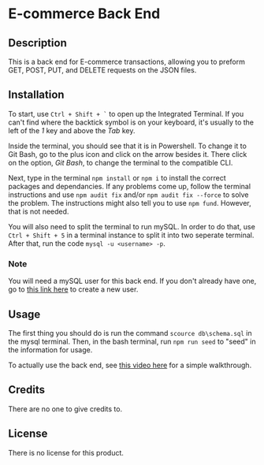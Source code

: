 # E-commerce Back End

## Description

This is a back end for E-commerce transactions, allowing you to preform GET, POST, PUT, and DELETE requests on the JSON files.

## Installation

To start, use ``` Ctrl + Shift + ` ``` to open up the Integrated Terminal. If you can't find where the backtick symbol is on your keyboard, it's usually to the left of the *1* key and above the *Tab* key.

Inside the terminal, you should see that it is in Powershell. To change it to Git Bash, go to the plus icon and click on the arrow besides it. There click on the option, *Git Bash*, to change the terminal to the compatible CLI.

Next, type in the terminal `npm install` or `npm i` to install the correct packages and dependancies. If any problems come up, follow the terminal instructions and use `npm audit fix` and/or `npm audit fix --force` to solve the problem. The instructions might also tell you to use `npm fund`. However, that is not needed.

You will also need to split the terminal to run mySQL. In order to do that, use `Ctrl + Shift + 5` in a terminal instance to split it into two seperate terminal. After that, run the code `mysql -u <username> -p`.

### Note

You will need a mySQL user for this back end. If you don't already have one, go to [this link here](https://www.digitalocean.com/community/tutorials/how-to-create-a-new-user-and-grant-permissions-in-mysql) to create a new user.
## Usage

The first thing you should do is run the command `scource db\schema.sql` in the mysql terminal. Then, in the bash terminal, run `npm run seed` to "seed" in the information for usage.

To actually use the back end, see [this video here](https://drive.google.com/file/d/1j1CPDg3MYn4cTlUgMJfFNPQPs3KVt6xO/view) for a simple walkthrough.

## Credits

There are no one to give credits to.

## License

There is no license for this product.
